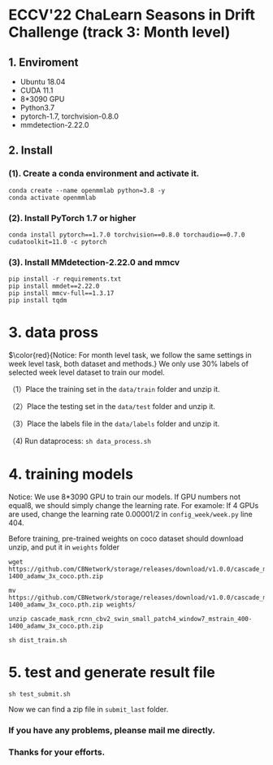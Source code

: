 # ECCV'22 ChaLearn Seasons in Drift Challenge (track 3: Month level)


## 1. Enviroment

+ Ubuntu 18.04
+ CUDA 11.1 
+ 8*3090 GPU
+ Python3.7
+ pytorch-1.7, torchvision-0.8.0
+ mmdetection-2.22.0

## 2. Install
### (1). Create a conda environment and activate it.
```shell
conda create --name openmmlab python=3.8 -y
conda activate openmmlab
```

### (2). Install PyTorch 1.7 or higher

```shell
conda install pytorch==1.7.0 torchvision==0.8.0 torchaudio==0.7.0 cudatoolkit=11.0 -c pytorch
```
### (3). Install MMdetection-2.22.0 and mmcv

```shell
pip install -r requirements.txt
pip install mmdet==2.22.0
pip install mmcv-full==1.3.17
pip install tqdm
```

# 3. data pross

$\color{red}{Notice: For month level task, we follow the same settings in week level task, both dataset and methods.}
We only use 30% labels of selected week level dataset to train our model.

（1）Place the training set in the `data/train` folder and unzip it.

（2）Place the testing set in the `data/test` folder and unzip it.

（3）Place the labels file in the `data/labels` folder and unzip it.

（4) Run dataprocess: `sh data_process.sh`

# 4. training models
Notice: We use 8*3090 GPU to train our models. If GPU numbers not equal8, we should simply change the learning rate.
For examole: If 4 GPUs are used, change the learning rate 0.00001/2 in `config_week/week.py` line 404.

Before training, pre-trained weights on coco dataset should download unzip, and put it in `weights` folder

```shell
wget https://github.com/CBNetwork/storage/releases/download/v1.0.0/cascade_mask_rcnn_cbv2_swin_small_patch4_window7_mstrain_400-1400_adamw_3x_coco.pth.zip

mv https://github.com/CBNetwork/storage/releases/download/v1.0.0/cascade_mask_rcnn_cbv2_swin_small_patch4_window7_mstrain_400-1400_adamw_3x_coco.pth.zip weights/

unzip cascade_mask_rcnn_cbv2_swin_small_patch4_window7_mstrain_400-1400_adamw_3x_coco.pth.zip

sh dist_train.sh
```

# 5. test and generate result file

```shell
sh test_submit.sh
```
Now we can find a zip file in `submit_last` folder.

### If you have any problems, pleanse mail me directly.
### Thanks for your efforts.
